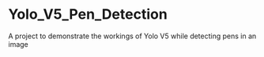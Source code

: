 # Yolo_V5_Pen_Detection
A project to demonstrate the workings of Yolo V5 while detecting pens in an image
